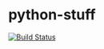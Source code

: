 # python-stuff

[![Build Status](https://travis-ci.org/tsargent/python-stuff.svg?branch=master)](https://travis-ci.org/tsargent/python-stuff)
